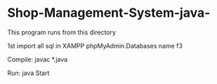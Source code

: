 # Shop-Management-System-java-
This program runs from this directory


1st import all sql in XAMPP phpMyAdmin.Databases name  f3

Compile: javac *.java

Run: java Start
